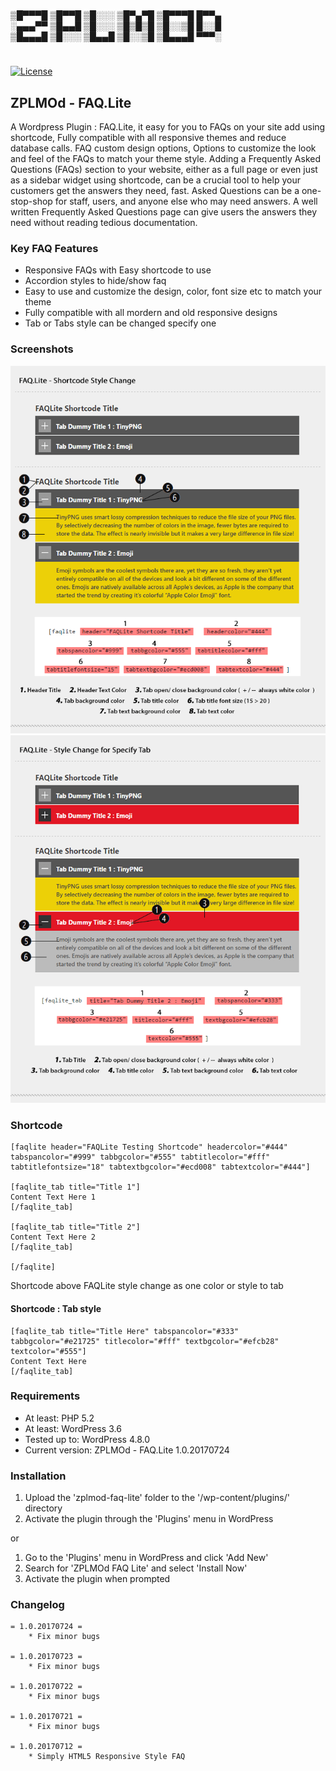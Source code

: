 #
▒█▀▀▀█ ▒█▀▀█ ▒█░░░ ▒█▀▄▀█ ▒█▀▀▀█ █▀▀▄  
░▄▄▄▀▀ ▒█▄▄█ ▒█░░░ ▒█▒█▒█ ▒█░░▒█ █░░█  
▒█▄▄▄█ ▒█░░░ ▒█▄▄█ ▒█░░▒█ ▒█▄▄▄█ ▀▀▀░  
#
[![License](https://poser.pugx.org/yoast/wordpress-seo/license.svg)](https://github.com/Naksheth/ZPLMOd_FAQLite)

## ZPLMOd - FAQ.Lite ##
A Wordpress Plugin : FAQ.Lite, it easy for you to FAQs on your site add using shortcode, Fully compatible with all responsive themes and reduce database calls. 
FAQ custom design options, Options to customize the look and feel of the FAQs to match your theme style. 
Adding a Frequently Asked Questions (FAQs) section to your website, either as a full page or even just as a sidebar widget using shortcode, can be a crucial tool to help your customers get the answers they need, fast. Asked Questions can be a one-stop-shop for staff, users, and anyone else who may need answers. 
A well written Frequently Asked Questions page can give users the answers they need without reading tedious documentation. 

### Key FAQ Features ###
* Responsive FAQs with Easy shortcode to use
* Accordion styles to hide/show faq
* Easy to use and customize the design, color, font size etc to match your theme
* Fully compatible with all mordern and old responsive designs
* Tab or Tabs style can be changed specify one  

### Screenshots ###
![Admin Menu](https://github.com/Naksheth/ZPLMOd_FAQLite/blob/master/zplmod-faqlite/screenshot-1.png?raw=true)
![Admin Menu](https://github.com/Naksheth/ZPLMOd_FAQLite/blob/master/zplmod-faqlite/screenshot-2.png?raw=true)

### Shortcode ###
```
[faqlite header="FAQLite Testing Shortcode" headercolor="#444" tabspancolor="#999" tabbgcolor="#555" tabtitlecolor="#fff" tabtitlefontsize="18" tabtextbgcolor="#ecd008" tabtextcolor="#444"]

[faqlite_tab title="Title 1"]
Content Text Here 1
[/faqlite_tab]

[faqlite_tab title="Title 2"]
Content Text Here 2
[/faqlite_tab]

[/faqlite]
```
Shortcode above FAQLite style change as one color or style to tab

#### Shortcode : Tab style ###
```
[faqlite_tab title="Title Here" tabspancolor="#333" tabbgcolor="#e21725" titlecolor="#fff" textbgcolor="#efcb28" textcolor="#555"]
Content Text Here
[/faqlite_tab]
```

### Requirements ###
 * At least: PHP 5.2
 * At least: WordPress 3.6
 * Tested up to: WordPress 4.8.0
 * Current version: ZPLMOd - FAQ.Lite 1.0.20170724


### Installation ###
1. Upload the 'zplmod-faq-lite' folder to the '/wp-content/plugins/' directory
2. Activate the plugin through the 'Plugins' menu in WordPress

or

1. Go to the 'Plugins' menu in WordPress and click 'Add New'
2. Search for 'ZPLMOd FAQ Lite' and select 'Install Now'
3. Activate the plugin when prompted


###  Changelog ### 

```
= 1.0.20170724 =
	* Fix minor bugs

= 1.0.20170723 =
	* Fix minor bugs

= 1.0.20170722 =
	* Fix minor bugs

= 1.0.20170721 =
	* Fix minor bugs

= 1.0.20170712 =
	* Simply HTML5 Responsive Style FAQ
  
```



